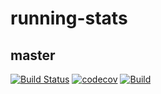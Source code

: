 # running-stats


## master
[![Build Status](https://travis-ci.org/kod-kristoff/running-stats-py/g.svg?branch=master)](https://travis-ci.org/kod-kristoff/running-stats-py)
[![codecov](https://codecov.io/gh/kod-kristoff/running-stats-py/g/branch/master/graph/badge.svg)](https://codecov.io/gh/kod-kristoff/running-stats-py)
[![Build](https://github.com/kod-kristoff/running-stats-py/g/workflows/Build/badge.svg)](https://github.com/kod-kristoff/running-stats-py/actions)

